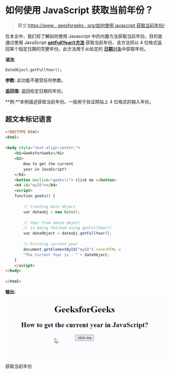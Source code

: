 # 如何使用 JavaScript 获取当前年份？

> 原文:[https://www . geesforgeks . org/如何使用 javascript 获取当前年份/](https://www.geeksforgeeks.org/how-to-get-the-current-year-using-javascript/)

在本文中，我们将了解如何使用 Javascript 中的内置方法获取当前年份。目的是通过使用 JavaScript [**getFullYear()方法**](https://www.geeksforgeeks.org/javascript-date-getfullyear-method/) 获取当前年份，该方法将以 4 位格式返回某个指定日期的完整年份。此方法用于从给定的 [**日期**对象](https://www.geeksforgeeks.org/javascript-date-objects/)中获取年份。

**语法**:

```html
DateObject.getFullYear(); 
```

**参数:** 此功能不接受任何参数。

**返回值:** 返回给定日期的年份。

**例:**本例描述获取当前年份。一般用于验证网站上 4 位格式的输入年份。

## 超文本标记语言

```html
<!DOCTYPE html>
<html>

<body style="text-align:center;">
    <h1>GeeksforGeeks</h1>
    <h2>
        How to get the current 
        year in JavaScript?
    </h2>
    <button onclick="geeks()"> click me </button>
    <h4 id="myID"></h4>
    <script>
    function geeks() {

        // Creating Date Object 
        var dateobj = new Date();

        // Year from above object 
        // is being fetched using getFullYear() 
        var dateObject = dateobj.getFullYear();

        // Printing current year 
        document.getElementById("myID").innerHTML = 
        "The Current Year is : " + dateObject;
    }
    </script>
</body>

</html>
```

**输出:**

![](img/703290413068483a630a9f22175d1f5d.png)

获取当前年份